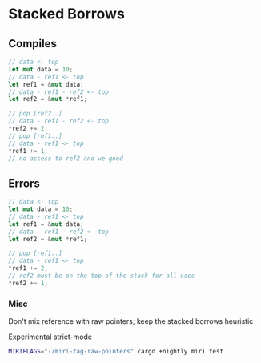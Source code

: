 # Stacked Borrows

## Compiles
```rust 
// data <- top
let mut data = 10;
// data - ref1 <- top
let ref1 = &mut data;
// data - ref1 - ref2 <- top
let ref2 = &mut *ref1;

// pop [ref2..]
// data - ref1 - ref2 <- top
*ref2 += 2;
// pop [ref1..]
// data - ref1 <- top
*ref1 += 1;
// no access to ref2 and we good
```

## Errors
``` rust
// data <- top
let mut data = 10;
// data - ref1 <- top
let ref1 = &mut data;
// data - ref1 - ref2 <- top
let ref2 = &mut *ref1;

// pop [ref1..]
// data - ref1 <- top
*ref1 += 2;
// ref2 must be on the top of the stack for all uses
*ref2 += 1;
```

### Misc
Don't mix reference with raw pointers; keep the stacked borrows heuristic

Experimental strict-mode
```bash
MIRIFLAGS="-Zmiri-tag-raw-pointers" cargo +nightly miri test
```